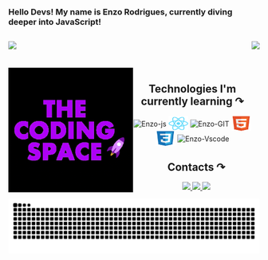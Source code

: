 ### Hello Devs! My name is Enzo Rodrigues, currently diving deeper into JavaScript! 

##
 <!--Status!-->
<div>
 <img  height="180em" src="https://github-readme-stats.vercel.app/api?username=rodriguessz&show_icons=true&theme=midnight-purple&include_all_commits=true&count_private=true"/>
 
  <img  height="180em"  align="right" src="https://github-readme-stats.vercel.app/api/top-langs/?username=rodriguessz&layout=compact&langs_count=7&theme=midnight-purple"/>


</div> <!--End-Status!-->
<br>
 

<div align="center">
<div style="display: inline_block"><br>

<img align="left" height="250"  alt="coding-space" src="code-space.gif">
<h2 align="center">Technologies I'm currently learning ↷ </h2>


<img align="center" alt="Enzo-js" height="30" width="40" src="https://cdn.jsdelivr.net/gh/devicons/devicon/icons/javascript/javascript-plain.svg"/>
 
<img align="center" alt="Enzo-react" height="30" width="40" src="https://raw.githubusercontent.com/devicons/devicon/master/icons/react/react-original.svg"> 
 
  <img align="center" height="30" width="40" alt="Enzo-GIT" src="https://cdn.jsdelivr.net/gh/devicons/devicon/icons/git/git-plain.svg" />

<img align="center" alt="Enzo-HTML" height="30" width="40" src="https://raw.githubusercontent.com/devicons/devicon/master/icons/html5/html5-original.svg">

<img align="center" alt="Enzo-CSS" height="30" width="40" src="https://raw.githubusercontent.com/devicons/devicon/master/icons/css3/css3-original.svg">

<img align="center"  alt="Enzo-Vscode" height="30" width="40" src="https://cdn.jsdelivr.net/gh/devicons/devicon/icons/vscode/vscode-original.svg">
 
</div>

<!--Contatos!-->



<h2 align="center"> Contacts ↷ </h2> 

 <!--Email!-->
  <a href = "mailto:enzo.orodrigues03@gmail.com">

<img src="https://img.shields.io/badge/Gmail-D14836?style=for-the-badge&logo=gmail&logoColor=white">

 </a>

<!--LinkedIn!-->
 
  <a href="https://www.linkedin.com/in/enzo-rodrigues-b9bb33232/" target="_blank">

 <img src="https://img.shields.io/badge/-LinkedIn-%230077B5?style=for-the-badge&logo=linkedin&logoColor=white" target="_blank">
 
 </a> 
 
 
 <!--Discord!-->
 
 <a href="https://discord.gg/4xwpXUxp" target="_blank">

 <img src="https://img.shields.io/badge/Discord-7289DA?style=for-the-badge&logo=discord&logoColor=white" target="_blank">

 </a> 
 
 <!--Github!-->
 

 
 






 </div>
  



  
  
  
  ![Snake animation](https://github.com/rodriguessz/rodriguessz/blob/output/github-contribution-grid-snake.svg)

